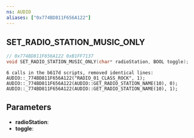 ```yaml
---
ns: AUDIO
aliases: ["0x774BD811F656A122"]
---
```

## SET_RADIO_STATION_MUSIC_ONLY

```c
// 0x774BD811F656A122 0xB1FF7137
void SET_RADIO_STATION_MUSIC_ONLY(char* radioStation, BOOL toggle);
```

```
6 calls in the b617d scripts, removed identical lines:  
AUDIO::_774BD811F656A122("RADIO_01_CLASS_ROCK", 1);  
AUDIO::_774BD811F656A122(AUDIO::GET_RADIO_STATION_NAME(10), 0);  
AUDIO::_774BD811F656A122(AUDIO::GET_RADIO_STATION_NAME(10), 1);  
```

## Parameters
* **radioStation**: 
* **toggle**: 

